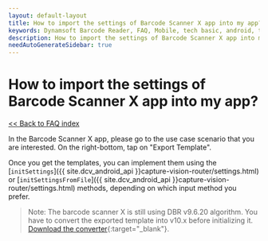 ```yaml
---
layout: default-layout
title: How to import the settings of Barcode Scanner X app into my app?
keywords: Dynamsoft Barcode Reader, FAQ, Mobile, tech basic, android, template, driver license, settings
description: How to import the settings of Barcode Scanner X app into my app?
needAutoGenerateSidebar: true
---
```


# How to import the settings of Barcode Scanner X app into my app?

[<< Back to FAQ index](index.md)

In the Barcode Scanner X app, please go to the use case scenario that you are interested. On the right-bottom, tap on "Export Template".

Once you get the templates, you can implement them using the [`initSettings`]({{ site.dcv_android_api }}capture-vision-router/settings.html) or [`initSettingsFromFile`]({{ site.dcv_android_api }}capture-vision-router/settings.html) methods, depending on which input method you prefer.

> Note: The barcode scanner X is still using DBR v9.6.20 algorithm. You have to convert the exported template into v10.x before initializing it. [Download the converter](https://download2.dynamsoft.com/dcv/TemplateConverter.zip){:target="_blank"}.
